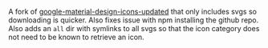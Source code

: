 A fork of [google-material-design-icons-updated](https://github.com/cyberalien/google-material-design-icons-updated) that only includes svgs so downloading is quicker. Also fixes issue with npm installing the github repo. Also adds an `all` dir with symlinks to all svgs so that the icon category does not need to be known to retrieve an icon.
